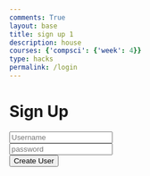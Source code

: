 ```yaml
---
comments: True
layout: base
title: sign up 1
description: house
courses: {'compsci': {'week': 4}}
type: hacks
permalink: /login
--- 
```


<script>
    const url = 'http://127.0.0.1:8020/api/users/createuser';
    function login_user() {
        console.log('Button clicked!');
        let username = document.getElementById('username').value;
        let password = document.getElementById('password').value;
        console.log('Username:', username);
        console.log('Password:', password);
        fetch(url, {
            method: 'GET',
            headers: {
                'Authorization': 'Basic ' + btoa(username + ':' + password),
            },
        })
        .then(response => {
            console.log('Response Status:', response.status);
            //alert(response.status)
            if (response.status === 403) {
                // alert('User does not exist or password is wrong');
                //window.location.href= "http://127.0.0.1:8020/403/"
                return Promise.reject(new Error('User already exists'));
            if (!response.ok) {
                    // Other errors
                 return Promise.reject(new Error('Error creating user'));
            }
            }
            if (response.status==200) {
                window.location.href= "http://127.0.0.1:8020/new_student/login/";
            }
            return response.json();
        })
        .then(data => {
            console.log('Success Data:', data);
            // Handle successful login, e.g., redirect or update UI
        })
        .catch(error => {
            // Handle authentication error, e.g., show error message or redirect
            console.error(error.message);
            if (error.message === 'User does not exist or password is wrong') {
            }
        });
    }
</script>
<head>
    <title>Sign Up Page</title>
 </head>
 <body>
    <form action="javascript:login_user()">
        <h1>Sign Up</h1>
        <div>
            <input type="text" placeholder = "Username" id="username">
        </div>
        <div>
            <input type="password" placeholder = "password" id="password">
        </div>
        <button onclick="login_user()">Create User</button>
    </form>
 </body>